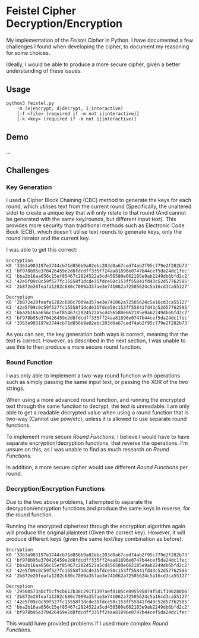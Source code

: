 # Feistel Cipher Decryption/Encryption
My implementation of the *Feistel Cipher* in Python. I have documented a few challenges I found when developing the cipher, to document my reasoning for some choices. 

Ideally, I would be able to produce a more secure cipher, given a better understanding of these issues.

## Usage
```
python3 feistel.py 
    -m (e|encrypt, d|decrypt, i|interactive) 
    [-f <file> (required if -m not i|interactive)]
    [-k <key> (required if -m not i|interactive)]
```

## Demo
...

## Challenges
### Key Generation
I used a Cipher Block Chaining (CBC) method to generate the keys for each round, which utilises text from the current round (Specifically, the unaltered side) to create a unique key that will only relate to that round (And cannot be generated with the same key/rounds, but different input text). This provides more security than traditional methods such as Electronic Code Book (ECB), which doesn't utilise text rounds to generate keys, only the round iterator and the current key.

I was able to get this correct:
```
Encryption
K0 '3363a903197e3744cb71d856b9a02ebc203d0a67ced74ab2f95c779e2f282b73'
K1 'bf978b95e370426459e2d8fdcdff335ff24aa81896e0747b44cef5da24dc1fec'
K2 'bba2b16aa656c15ef85467c2824522a5cd456580e662185e9ab2249db6bfd2c2'
K3 '42e5f09c0c59f527fc15558f1dcde35fdce50c153ff55841fd43c52d57762585'
K4 '2b872e20feafa1282c680c7009a357ae3e741062a72505624c5a16cd3ca55127'
```
```
Decryption
K0 '2b872e20feafa1282c680c7009a357ae3e741062a72505624c5a16cd3ca55127'
K1 '42e5f09c0c59f527fc15558f1dcde35fdce50c153ff55841fd43c52d57762585'
K2 'bba2b16aa656c15ef85467c2824522a5cd456580e662185e9ab2249db6bfd2c2'
K3 'bf978b95e370426459e2d8fdcdff335ff24aa81896e0747b44cef5da24dc1fec'
K4 '3363a903197e3744cb71d856b9a02ebc203d0a67ced74ab2f95c779e2f282b73'
```
As you can see, the key generation both ways is correct, meaning that the text is correct. However, as described in the next section, I was unable to use this to then produce a more secure round function.

### Round Function
I was only able to implement a two-way round function with operations such as simply passing the same input text, or passing the XOR of the two strings. 

When using a more advanced round function, and running the encrypted text through the same function to decrypt, the text is unreadable. I am only able to get a readable decrypted value when using a round function that is two-way (Cannot use pow/etc), unless it is allowed to use separate round functions.

To implement more secure *Round Functions*, I believe I would have to have separate encryption/decryption functions, that reverse the operations. I'm unsure on this, as I was unable to find as much research on *Round Functions*.

In addition, a more secure cipher would use different *Round Functions* per round.

### Decryption/Encryption Functions
Due to the two above problems, I attempted to separate the decryption/encryption functions and produce the same keys in reverse, for the round function.

Running the encrypted ciphertext through the encryption algorithm again will produce the original plaintext (Given the correct key). However, it will produce different keys (given the same text/key combination as before):
```
Encryption
K0 '3363a903197e3744cb71d856b9a02ebc203d0a67ced74ab2f95c779e2f282b73'
K1 'bf978b95e370426459e2d8fdcdff335ff24aa81896e0747b44cef5da24dc1fec'
K2 'bba2b16aa656c15ef85467c2824522a5cd456580e662185e9ab2249db6bfd2c2'
K3 '42e5f09c0c59f527fc15558f1dcde35fdce50c153ff55841fd43c52d57762585'
K4 '2b872e20feafa1282c680c7009a357ae3e741062a72505624c5a16cd3ca55127'
```
```
Decryption
K0 '29560573abcf5cf9cb612b38c291f1397aef8105ce895595874f5d1f390280b6'
K1 '2b872e20feafa1282c680c7009a357ae3e741062a72505624c5a16cd3ca55127'
K2 '42e5f09c0c59f527fc15558f1dcde35fdce50c153ff55841fd43c52d57762585'
K3 'bba2b16aa656c15ef85467c2824522a5cd456580e662185e9ab2249db6bfd2c2'
K4 'bf978b95e370426459e2d8fdcdff335ff24aa81896e0747b44cef5da24dc1fec'
```
This would have provided problems if I used more complex *Round Functions*.